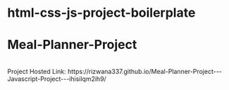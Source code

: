 # html-css-js-project-boilerplate
 <h1>Meal-Planner-Project</h1> <br/>
Project Hosted Link: https://rizwana337.github.io/Meal-Planner-Project---Javascript-Project---ihisilqm2ih9/

